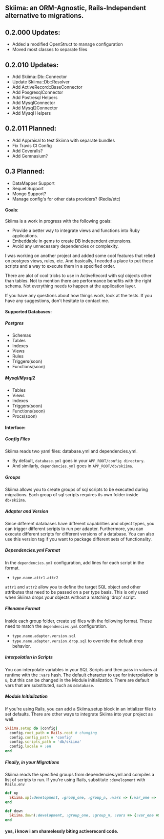 Skiima: an ORM-Agnostic, Rails-Independent alternative to migrations.
------------------------

## 0.2.000 Updates:

- Added a modified OpenStruct to manage configuration
- Moved most classes to separate files

## 0.2.010 Updates:

- Add Skiima::Db::Connector
- Update Skiima::Db::Resolver
- Add ActiveRecord::BaseConnector
- Add PosgresqlConnector
- Add Postresql Helpers
- Add MysqlConnector
- Add Mysql2Connector
- Add Mysql Helpers

## 0.2.011 Planned:

- Add Appraisal to test Skiima with separate bundles
- Fix Travis CI Config
- Add Coveralls?
- Add Gemnasium?

## 0.3 Planned:

- DataMapper Support
- Sequel Support
- Mongo Support?
- Manage config's for other data providers? (Redis/etc)

#### Goals:
Skiima is a work in progress with the following goals:

* Provide a better way to integrate views and functions into Ruby applications.
* Embeddable in gems to create DB independent extensions.
* Avoid any unnecessary dependencies or complexity.

I was working on another project and added some cool features that relied on postgres views, rules, etc.  And basically, I needed a place to put these scripts and a way to execute them in a specified order.  

There are alot of cool tricks to use in ActiveRecord with sql objects other than tables.  Not to mention there are performance benefits with the right schema.  Not everything needs to happen at the application layer.

If you have any questions about how things work, look at the tests.  If you have any suggestions, don't hesitate to contact me.

#### Supported Databases:
##### Postgres

- Schemas
- Tables
- Indexes
- Views
- Rules
- Triggers(soon)
- Functions(soon)

##### Mysql/Mysql2

- Tables
- Views
- Indexes
- Triggers(soon)
- Functions(soon)
- Procs(soon)

#### Interface:
##### Config Files
Skiima reads two yaml files: database.yml and dependencies.yml.

- By default, `database.yml` goes in your `APP_ROOT/config directory`.
- And similarly, `dependencies.yml` goes in `APP_ROOT/db/skiima`.

##### Groups
Skiima allows you to create groups of sql scripts to be executed during migrations.  Each group of sql scripts requires its own folder inside `db/skiima`.

##### Adapter and Version
Since different databases have different capabilities and object types, you can trigger different scripts to run per adapter.  Furthermore, you can execute different scripts for different versions of a database.  You can also use this version tag if you want to package different sets of functionality.

##### Dependencies.yml Format
In the `dependencies.yml` configuration, add lines for each script in the format.

* `type.name.attr1.attr2`

`attr1` and `attr2` allow you to define the target SQL object and other attributes that need to be passed on a per type basis.  This is only used when Skiima drops your objects without a matching 'drop' script.

##### Filename Format
Inside each group folder, create sql files with the following format.  These need to match the `dependencies.yml` configuration.

* `type.name.adapter.version.sql`
* `type.name.adapter.version.drop.sql` to override the default drop behavior.

##### Interpolation in Scripts
You can interpolate variables in your SQL Scripts and then pass in values at runtime with the `:vars` hash.  The default character to use for interpolation is `&`, but this can be changed in the Module initialization.  There are default vars that are substituted, such as `&database`.

##### Module Initialization
If you're using Rails, you can add a Skiima.setup block in an intializer file to set defaults.  There are other ways to integrate Skiima into your project as well.

```ruby
Skiima.setup do |config|
  config.root_path = Rails.root # changing
  config.config_path = 'config'
  config.scripts_path = 'db/skiima'
  config.locale = :en
end
```

##### Finally, in your Migrations
Skiima reads the specified groups from dependencies.yml and compiles a list of scripts to run.  If you're using Rails, substitute `:development` with `Rails.env`

```ruby
def up
  Skiima.up(:development, :group_one, :group_n, :vars => {:var_one => 'db_name'})
end

def down
  Skiima.down(:development, :group_one, :group_n, :vars => {:var_one => 'db_name'})
end
```

#### yes, i know i am shamelessly biting activerecord code.  
